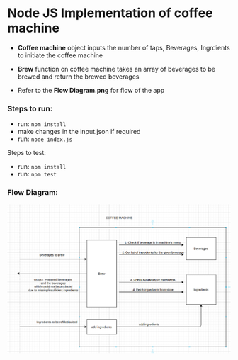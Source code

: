 
#  Node JS Implementation of coffee machine

- **Coffee machine** object inputs the number of taps, Beverages, Ingrdients to initiate the coffee machine
- **Brew** function on coffee machine takes an array of beverages to be brewed and return the brewed beverages

- Refer to the **Flow Diagram.png** for flow of the app

### Steps to run:

* run: `npm install`
* make changes in the input.json if required
* run: `node index.js`

Steps to test:

* run: `npm install`
* run: `npm test`


### Flow Diagram:
![Flow DIagram](https://github.com/getayush96/coffee-machine/blob/main/Flow%20Diagram.png)
